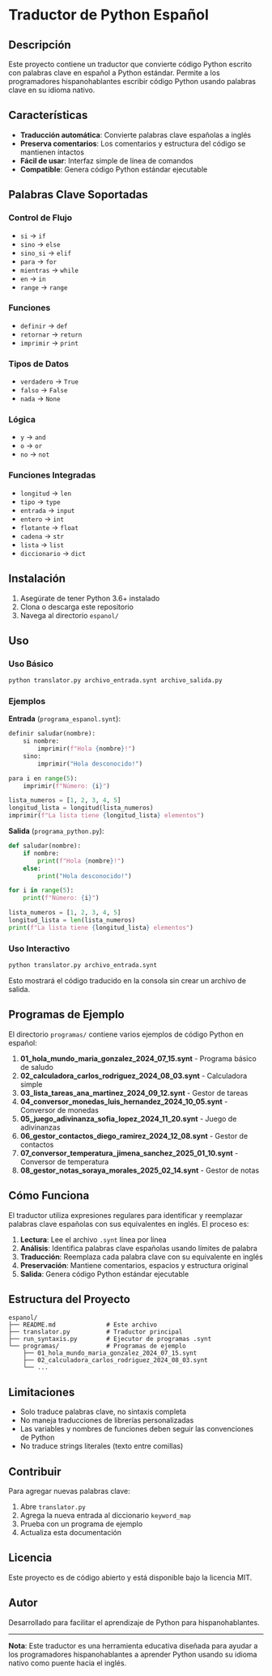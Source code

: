 # Traductor de Python Español

## Descripción

Este proyecto contiene un traductor que convierte código Python escrito con palabras clave en español a Python estándar. Permite a los programadores hispanohablantes escribir código Python usando palabras clave en su idioma nativo.

## Características

- **Traducción automática**: Convierte palabras clave españolas a inglés
- **Preserva comentarios**: Los comentarios y estructura del código se mantienen intactos
- **Fácil de usar**: Interfaz simple de línea de comandos
- **Compatible**: Genera código Python estándar ejecutable

## Palabras Clave Soportadas

### Control de Flujo
- `si` → `if`
- `sino` → `else`
- `sino_si` → `elif`
- `para` → `for`
- `mientras` → `while`
- `en` → `in`
- `range` → `range`

### Funciones
- `definir` → `def`
- `retornar` → `return`
- `imprimir` → `print`

### Tipos de Datos
- `verdadero` → `True`
- `falso` → `False`
- `nada` → `None`

### Lógica
- `y` → `and`
- `o` → `or`
- `no` → `not`

### Funciones Integradas
- `longitud` → `len`
- `tipo` → `type`
- `entrada` → `input`
- `entero` → `int`
- `flotante` → `float`
- `cadena` → `str`
- `lista` → `list`
- `diccionario` → `dict`

## Instalación

1. Asegúrate de tener Python 3.6+ instalado
2. Clona o descarga este repositorio
3. Navega al directorio `espanol/`

## Uso

### Uso Básico

```bash
python translator.py archivo_entrada.synt archivo_salida.py
```

### Ejemplos

**Entrada** (`programa_espanol.synt`):
```python
definir saludar(nombre):
    si nombre:
        imprimir(f"Hola {nombre}!")
    sino:
        imprimir("Hola desconocido!")

para i en range(5):
    imprimir(f"Número: {i}")

lista_numeros = [1, 2, 3, 4, 5]
longitud_lista = longitud(lista_numeros)
imprimir(f"La lista tiene {longitud_lista} elementos")
```

**Salida** (`programa_python.py`):
```python
def saludar(nombre):
    if nombre:
        print(f"Hola {nombre}!")
    else:
        print("Hola desconocido!")

for i in range(5):
    print(f"Número: {i}")

lista_numeros = [1, 2, 3, 4, 5]
longitud_lista = len(lista_numeros)
print(f"La lista tiene {longitud_lista} elementos")
```

### Uso Interactivo

```bash
python translator.py archivo_entrada.synt
```

Esto mostrará el código traducido en la consola sin crear un archivo de salida.

## Programas de Ejemplo

El directorio `programas/` contiene varios ejemplos de código Python en español:

1. **01_hola_mundo_maria_gonzalez_2024_07_15.synt** - Programa básico de saludo
2. **02_calculadora_carlos_rodriguez_2024_08_03.synt** - Calculadora simple
3. **03_lista_tareas_ana_martinez_2024_09_12.synt** - Gestor de tareas
4. **04_conversor_monedas_luis_hernandez_2024_10_05.synt** - Conversor de monedas
5. **05_juego_adivinanza_sofia_lopez_2024_11_20.synt** - Juego de adivinanzas
6. **06_gestor_contactos_diego_ramirez_2024_12_08.synt** - Gestor de contactos
7. **07_conversor_temperatura_jimena_sanchez_2025_01_10.synt** - Conversor de temperatura
8. **08_gestor_notas_soraya_morales_2025_02_14.synt** - Gestor de notas

## Cómo Funciona

El traductor utiliza expresiones regulares para identificar y reemplazar palabras clave españolas con sus equivalentes en inglés. El proceso es:

1. **Lectura**: Lee el archivo `.synt` línea por línea
2. **Análisis**: Identifica palabras clave españolas usando límites de palabra
3. **Traducción**: Reemplaza cada palabra clave con su equivalente en inglés
4. **Preservación**: Mantiene comentarios, espacios y estructura original
5. **Salida**: Genera código Python estándar ejecutable

## Estructura del Proyecto

```
espanol/
├── README.md              # Este archivo
├── translator.py          # Traductor principal
├── run_syntaxis.py        # Ejecutor de programas .synt
└── programas/             # Programas de ejemplo
    ├── 01_hola_mundo_maria_gonzalez_2024_07_15.synt
    ├── 02_calculadora_carlos_rodriguez_2024_08_03.synt
    └── ...
```

## Limitaciones

- Solo traduce palabras clave, no sintaxis completa
- No maneja traducciones de librerías personalizadas
- Las variables y nombres de funciones deben seguir las convenciones de Python
- No traduce strings literales (texto entre comillas)

## Contribuir

Para agregar nuevas palabras clave:

1. Abre `translator.py`
2. Agrega la nueva entrada al diccionario `keyword_map`
3. Prueba con un programa de ejemplo
4. Actualiza esta documentación

## Licencia

Este proyecto es de código abierto y está disponible bajo la licencia MIT.

## Autor

Desarrollado para facilitar el aprendizaje de Python para hispanohablantes.

---

**Nota**: Este traductor es una herramienta educativa diseñada para ayudar a los programadores hispanohablantes a aprender Python usando su idioma nativo como puente hacia el inglés.